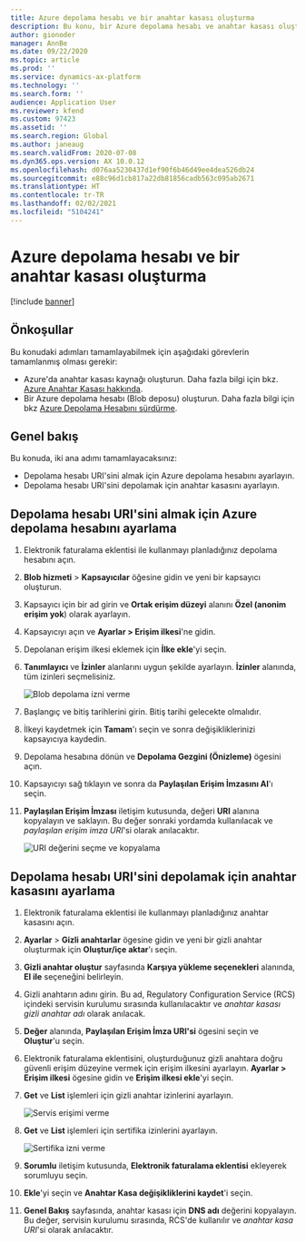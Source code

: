 ```yaml
---
title: Azure depolama hesabı ve bir anahtar kasası oluşturma
description: Bu konu, bir Azure depolama hesabı ve anahtar kasası oluşturma yöntemini açıklamaktadır.
author: gionoder
manager: AnnBe
ms.date: 09/22/2020
ms.topic: article
ms.prod: ''
ms.service: dynamics-ax-platform
ms.technology: ''
ms.search.form: ''
audience: Application User
ms.reviewer: kfend
ms.custom: 97423
ms.assetid: ''
ms.search.region: Global
ms.author: janeaug
ms.search.validFrom: 2020-07-08
ms.dyn365.ops.version: AX 10.0.12
ms.openlocfilehash: d076aa5230437d1ef90f6b46d49ee4dea526db24
ms.sourcegitcommit: e88c96d1cb817a22db81856cadb563c095ab2671
ms.translationtype: HT
ms.contentlocale: tr-TR
ms.lasthandoff: 02/02/2021
ms.locfileid: "5104241"
---
```

# <a name="create-an-azure-storage-account-and-a-key-vault"></a>Azure depolama hesabı ve bir anahtar kasası oluşturma

[!include [banner](../includes/banner.md)]

## <a name="prerequisites"></a>Önkoşullar

Bu konudaki adımları tamamlayabilmek için aşağıdaki görevlerin tamamlanmış olması gerekir:

- Azure'da anahtar kasası kaynağı oluşturun. Daha fazla bilgi için bkz. [Azure Anahtar Kasası hakkında](https://docs.microsoft.com/azure/key-vault/general/overview).
- Bir Azure depolama hesabı (Blob deposu) oluşturun. Daha fazla bilgi için bkz [Azure Depolama Hesabını sürdürme](https://docs.microsoft.com/azure/storage/blobs/).

## <a name="overview"></a>Genel bakış

Bu konuda, iki ana adımı tamamlayacaksınız:

- Depolama hesabı URI'sini almak için Azure depolama hesabını ayarlayın.
- Depolama hesabı URI'sini depolamak için anahtar kasasını ayarlayın.

## <a name="set-up-the-azure-storage-account-to-get-the-storage-account-uri"></a>Depolama hesabı URI'sini almak için Azure depolama hesabını ayarlama

1. Elektronik faturalama eklentisi ile kullanmayı planladığınız depolama hesabını açın.
2. **Blob hizmeti** \> **Kapsayıcılar** öğesine gidin ve yeni bir kapsayıcı oluşturun.
3. Kapsayıcı için bir ad girin ve **Ortak erişim düzeyi** alanını **Özel (anonim erişim yok**) olarak ayarlayın.
4. Kapsayıcıyı açın ve **Ayarlar \> Erişim ilkesi**'ne gidin.
5. Depolanan erişim ilkesi eklemek için **İlke ekle**'yi seçin.
6. **Tanımlayıcı** ve **İzinler** alanlarını uygun şekilde ayarlayın. **İzinler** alanında, tüm izinleri seçmelisiniz.

    ![Blob depolama izni verme](media/e-Invoicing-services-create-azure-resources-grant-blob-permissions.png)

7. Başlangıç ve bitiş tarihlerini girin. Bitiş tarihi gelecekte olmalıdır.
8. İlkeyi kaydetmek için **Tamam**'ı seçin ve sonra değişikliklerinizi kapsayıcıya kaydedin.
9. Depolama hesabına dönün ve **Depolama Gezgini (Önizleme)** ögesini açın.
10. Kapsayıcıyı sağ tıklayın ve sonra da **Paylaşılan Erişim İmzasını Al**'ı seçin.
11. **Paylaşılan Erişim İmzası** iletişim kutusunda, değeri **URI** alanına kopyalayın ve saklayın. Bu değer sonraki yordamda kullanılacak ve *paylaşılan erişim imza URI*'si olarak anılacaktır.

    ![URI değerini seçme ve kopyalama](media/e-Invoicing-services-create-azure-resources-select-and-copy-uri.png)

## <a name="set-up-the-key-vault-to-store-the-storage-account-uri"></a>Depolama hesabı URI'sini depolamak için anahtar kasasını ayarlama

1. Elektronik faturalama eklentisi ile kullanmayı planladığınız anahtar kasasını açın.
2. **Ayarlar** \> **Gizli anahtarlar** ögesine gidin ve yeni bir gizli anahtar oluşturmak için **Oluştur/içe aktar**'ı seçin.
3. **Gizli anahtar oluştur** sayfasında **Karşıya yükleme seçenekleri** alanında, **El ile** seçeneğini belirleyin.
4. Gizli anahtarın adını girin. Bu ad, Regulatory Configuration Service (RCS) içindeki servisin kurulumu sırasında kullanılacaktır ve *anahtar kasası gizli anahtar adı* olarak anılacak.
5. **Değer** alanında, **Paylaşılan Erişim İmza URI'si** ögesini seçin ve **Oluştur**'u seçin.
6. Elektronik faturalama eklentisini, oluşturduğunuz gizli anahtara doğru güvenli erişim düzeyine vermek için erişim ilkesini ayarlayın. **Ayarlar \> Erişim ilkesi** ögesine gidin ve **Erişim ilkesi ekle**'yi seçin.
7. **Get** ve **List** işlemleri için gizli anahtar izinlerini ayarlayın.

    ![Servis erişimi verme](media/e-Invoicing-services-create-azure-resources-grant-service-access.png)

8. **Get** ve **List** işlemleri için sertifika izinlerini ayarlayın.

    ![Sertifika izni verme](media/e-Invoicing-services-create-azure-resources-grant-certificate-permission.png)

9. **Sorumlu** iletişim kutusunda, **Elektronik faturalama eklentisi** ekleyerek sorumluyu seçin.
10. **Ekle**'yi seçin ve **Anahtar Kasa değişikliklerini kaydet**'i seçin.
11. **Genel Bakış** sayfasında, anahtar kasası için **DNS adı** değerini kopyalayın. Bu değer, servisin kurulumu sırasında, RCS'de kullanılır ve *anahtar kasa URI*'si olarak anılacaktır.
